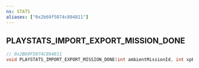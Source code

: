 ```yaml
---
ns: STATS
aliases: ["0x2b69f5074c894811"]
---
```

## PLAYSTATS_IMPORT_EXPORT_MISSION_DONE

```c
// 0x2B69F5074C894811
void PLAYSTATS_IMPORT_EXPORT_MISSION_DONE(int ambientMissionId, int xpEarned, int cashEarned, Vehicle vehicle);
```
